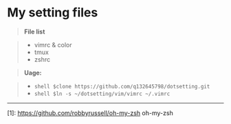 # **My setting files**

> **File list**

> - vimrc & color
> - tmux
> - zshrc


> **Uage:**

> - ```shell $clone https://github.com/q132645798/dotsetting.git```
> - ```shell $ln -s ~/dotsetting/vim/vimrc ~/.vimrc```


------

 [1]: https://github.com/robbyrussell/oh-my-zsh oh-my-zsh
